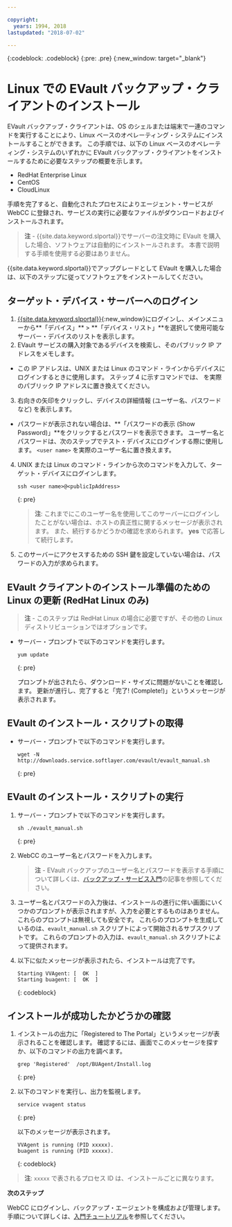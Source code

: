```yaml
---

copyright:
  years: 1994, 2018
lastupdated: "2018-07-02"

---
```

{:codeblock: .codeblock}
{:pre: .pre}
{:new_window: target="_blank"}

# Linux での EVault バックアップ・クライアントのインストール 

EVault バックアップ・クライアントは、OS のシェルまたは端末で一連のコマンドを実行することにより、Linux ベースのオペレーティング・システムにインストールすることができます。 この手順では、以下の Linux ベースのオペレーティング・システムのいずれかに EVault バックアップ・クライアントをインストールするために必要なステップの概要を示します。

- RedHat Enterprise Linux
- CentOS
- CloudLinux

手順を完了すると、自動化されたプロセスによりエージェント・サービスが WebCC に登録され、サービスの実行に必要なファイルがダウンロードおよびインストールされます。

>**注** - {{site.data.keyword.slportal}}でサーバーの注文時に EVault を購入した場合、ソフトウェアは自動的にインストールされます。 本書で説明する手順を使用する必要はありません。

{{site.data.keyword.slportal}}でアップグレードとして EVault を購入した場合は、以下のステップに従ってソフトウェアをインストールしてください。

## ターゲット・デバイス・サーバーへのログイン

1. [{{site.data.keyword.slportal}}](https://control.softlayer.com/){:new_window}にログインし、メインメニューから**「デバイス」** > **「デバイス・リスト」**を選択して使用可能なサーバー・デバイスのリストを表示します。
2. EVault サービスの購入対象であるデバイスを検索し、そのパブリック IP アドレスをメモします。 
  - この IP アドレスは、UNIX または Linux のコマンド・ラインからデバイスにログインするときに使用します。 ステップ 4 に示すコマンドでは、<publicIpAddress> を実際のパブリック IP アドレスに置き換えてください。 
3. 右向きの矢印をクリックし、デバイスの詳細情報 (ユーザー名、パスワードなど) を表示します。 
  - パスワードが表示されない場合は、**「パスワードの表示 (Show Password)」**をクリックするとパスワードを表示できます。 ユーザー名とパスワードは、次のステップでテスト・デバイスにログインする際に使用します。  `<user name>` を実際のユーザー名に置き換えます。
4. UNIX または Linux のコマンド・ラインから次のコマンドを入力して、ターゲット・デバイスにログインします。
   ```
   ssh <user name>@<publicIpAddress>
   ```
   {: pre}
   
   >**注**: これまでにこのユーザー名を使用してこのサーバーにログインしたことがない場合は、ホストの真正性に関するメッセージが表示されます。 また、続行するかどうかの確認を求められます。 **yes** で応答して続行します。
5. このサーバーにアクセスするための SSH 鍵を設定していない場合は、パスワードの入力が求められます。

## EVault クライアントのインストール準備のための Linux の更新 (RedHat Linux のみ)
>**注** - このステップは RedHat Linux の場合に必要ですが、その他の Linux ディストリビューションではオプションです。

- サーバー・プロンプトで以下のコマンドを実行します。
  ```
  yum update
  ```
  {: pre}
   
  プロンプトが出されたら、ダウンロード・サイズに問題がないことを確認します。 更新が進行し、完了すると「完了! (Complete!)」というメッセージが表示されます。

## EVault のインストール・スクリプトの取得

- サーバー・プロンプトで以下のコマンドを実行します。
  ```
  wget -N http://downloads.service.softlayer.com/evault/evault_manual.sh
  ```
  {: pre}
   
## EVault のインストール・スクリプトの実行

1. サーバー・プロンプトで以下のコマンドを実行します。
   ```
   sh ./evault_manual.sh
   ```
   {: pre}

2. WebCC のユーザー名とパスワードを入力します。     
   >**注** - EVault バックアップのユーザー名とパスワードを表示する手順について詳しくは、[バックアップ・サービス入門](/docs/infrastructure/Backup/index.html)の記事を参照してください。
3. ユーザー名とパスワードの入力後は、インストールの進行に伴い画面にいくつかのプロンプトが表示されますが、入力を必要とするものはありません。 これらのプロンプトは無視しても安全です。 これらのプロンプトを生成しているのは、`evault_manual.sh` スクリプトによって開始されるサブスクリプトです。 これらのプロンプトの入力は、`evault_manual.sh` スクリプトによって提供されます。
4. 以下に似たメッセージが表示されたら、インストールは完了です。
   ```
   Starting VVAgent: [  OK  ]
   Starting buagent: [  OK  ]
   ```
   {: codeblock}
   
## インストールが成功したかどうかの確認

1. インストールの出力に「Registered to The Portal」というメッセージが表示されることを確認します。 確認するには、画面でこのメッセージを探すか、以下のコマンドの出力を調べます。
   ```
   grep 'Registered'  /opt/BUAgent/Install.log
   ```
   {: pre}

2. 以下のコマンドを実行し、出力を監視します。
   ```
   service vvagent status
   ```
   {: pre}
   
   以下のメッセージが表示されます。
   ```
   VVAgent is running (PID xxxxx).
   buagent is running (PID xxxxx).
   ```
   {: codeblock}
   
  >**注**: `xxxxx` で表されるプロセス ID は、インストールごとに異なります。 
  
**次のステップ**

WebCC にログインし、バックアップ・エージェントを構成および管理します。 手順について詳しくは、[入門チュートリアル](index.html#configuring-evault-agent-in-webcc)を参照してください。
